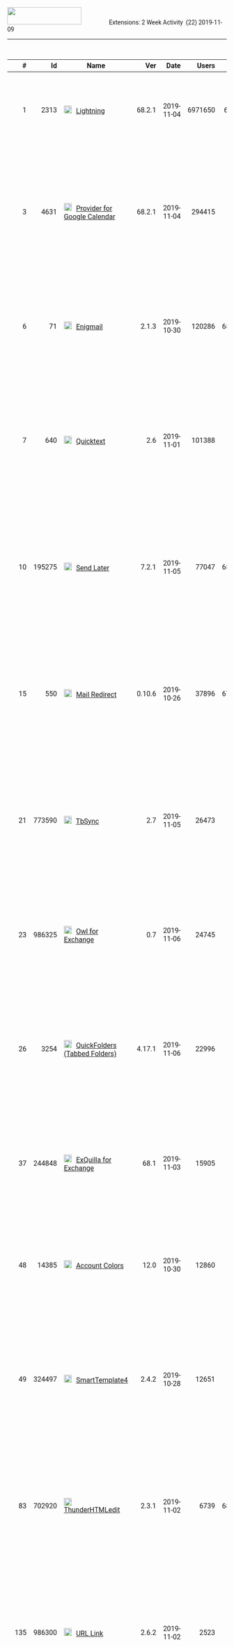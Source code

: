 <style>
@import url('https://fonts.googleapis.com/css?family=Roboto|Roboto+Condensed|Roboto+Mono&display=swap');

body {
	font-family: 'Roboto';
}

</style>

<link rel="stylesheet" href="{{ '/css/site.css' | relative_url }}" />
<link rel="stylesheet" href="./docs/css/main.css" />
<link rel="stylesheet" href="/ThunderKdB/docs/css/xpi-search.css" />

<div class="search-banner">	
	<img class="banner-image" src='/ThunderKdB/docs/images/Thunderbird-Banner.png'
		style="padding-right: 60px; height: 40px; width: 170px" href='/ThunderKdB'/>
	<label class="banner-header">Extensions: 2 Week Activity&nbsp; (22)</label>
	<label class="banner-header-rt">2019-11-09</label>

</div>
<div>
	<hr>
	<br>
</div>

| # | Id | Name | Ver | Date | Users | Min | Max | Compatibility |
|---: |---: |---|---: |---: |---: |---: |---: |---|
|1 | 2313 |  <a href="undefined"><img src='/ThunderKdB/docs/images/home1.png' tooltip='test link' height='18px' width='18px' href='https://addons.thunderbird.net/en-US/thunderbird/addon/message-archive-options/?src=userprofile' style="padding-bottom: -2px; padding-right: 6px;" /></a> [Lightning](/ThunderKdB/xall/xOther/2313-lightning/2313-lightning-details.html) | 68.2.1 | 2019-11-04 | 6971650 | 68.2.1 | 68.* |  ![Thunderbird 68 Compatible](https://img.shields.io/badge/68-%20pV-green.png) ![Thunderbird 68 Compatible](https://img.shields.io/badge/60-%20pV-darkgreen.png) ![Thunderbird 68 Compatible](https://img.shields.io/badge/MX-%20+-purple.png) |
|3 | 4631 |  <a href="undefined"><img src='/ThunderKdB/docs/images/home1.png' tooltip='test link' height='18px' width='18px' href='https://addons.thunderbird.net/en-US/thunderbird/addon/message-archive-options/?src=userprofile' style="padding-bottom: -2px; padding-right: 6px;" /></a> [Provider for Google Calendar](/ThunderKdB/xall/x68/4631-provider-for-google-calendar/4631-provider-for-google-calendar-details.html) | 68.2.1 | 2019-11-04 | 294415 | 68.0 | * |  ![Thunderbird 68 Compatible](https://img.shields.io/badge/68-%20cV-3bc059.png) ![Thunderbird 68 Compatible](https://img.shields.io/badge/60-%20pV-darkgreen.png) ![Thunderbird 68 Compatible](https://img.shields.io/badge/v*-%20!-orange.png) ![Thunderbird 68 Compatible](https://img.shields.io/badge/MX-%20+-purple.png) ![Thunderbird 68 Compatible](https://img.shields.io/badge/Leg-%20rs-purple.png) |
|6 | 71 |  <a href="undefined"><img src='/ThunderKdB/docs/images/home1.png' tooltip='test link' height='18px' width='18px' href='https://addons.thunderbird.net/en-US/thunderbird/addon/message-archive-options/?src=userprofile' style="padding-bottom: -2px; padding-right: 6px;" /></a> [Enigmail](/ThunderKdB/xall/x68/71-enigmail/71-enigmail-details.html) | 2.1.3 | 2019-10-30 | 120286 | 68.0a1 | 68.* |  ![Thunderbird 68 Compatible](https://img.shields.io/badge/68-%20cV-3bc059.png) ![Thunderbird 68 Compatible](https://img.shields.io/badge/60-%20pV-darkgreen.png) ![Thunderbird 68 Compatible](https://img.shields.io/badge/MX-%20+-purple.png) ![Thunderbird 68 Compatible](https://img.shields.io/badge/Leg-%20bs-purple.png) |
|7 | 640 |  <a href="undefined"><img src='/ThunderKdB/docs/images/home1.png' tooltip='test link' height='18px' width='18px' href='https://addons.thunderbird.net/en-US/thunderbird/addon/message-archive-options/?src=userprofile' style="padding-bottom: -2px; padding-right: 6px;" /></a> [Quicktext](/ThunderKdB/xall/x68/640-quicktext/640-quicktext-details.html) | 2.6 | 2019-11-01 | 101388 | 68.0 | 68.* |  ![Thunderbird 68 Compatible](https://img.shields.io/badge/68-%20cV-3bc059.png) ![Thunderbird 68 Compatible](https://img.shields.io/badge/60-%20pV-darkgreen.png) ![Thunderbird 68 Compatible](https://img.shields.io/badge/v*-%20!-orange.png) ![Thunderbird 68 Compatible](https://img.shields.io/badge/MX-%20+-purple.png) ![Thunderbird 68 Compatible](https://img.shields.io/badge/Leg-%20rs-purple.png) |
|10 | 195275 |  <a href="undefined"><img src='/ThunderKdB/docs/images/home1.png' tooltip='test link' height='18px' width='18px' href='https://addons.thunderbird.net/en-US/thunderbird/addon/message-archive-options/?src=userprofile' style="padding-bottom: -2px; padding-right: 6px;" /></a> [Send Later](/ThunderKdB/xall/x68/195275-send-later-3/195275-send-later-3-details.html) | 7.2.1 | 2019-11-05 | 77047 | 68.0a1 | * |  ![Thunderbird 68 Compatible](https://img.shields.io/badge/68-%20cV-3bc059.png) ![Thunderbird 68 Compatible](https://img.shields.io/badge/60-%20pV-darkgreen.png) ![Thunderbird 68 Compatible](https://img.shields.io/badge/v*-%20!-orange.png) ![Thunderbird 68 Compatible](https://img.shields.io/badge/MX-%20+-purple.png) ![Thunderbird 68 Compatible](https://img.shields.io/badge/Leg-%20rs-purple.png) |
|15 | 550 |  <a href="undefined"><img src='/ThunderKdB/docs/images/home1.png' tooltip='test link' height='18px' width='18px' href='https://addons.thunderbird.net/en-US/thunderbird/addon/message-archive-options/?src=userprofile' style="padding-bottom: -2px; padding-right: 6px;" /></a> [Mail Redirect](/ThunderKdB/xall/x68/550-mailredirect/550-mailredirect-details.html) | 0.10.6 | 2019-10-26 | 37896 | 67.0a1 | * |  ![Thunderbird 68 Compatible](https://img.shields.io/badge/68-%20cV-3bc059.png) ![Thunderbird 68 Compatible](https://img.shields.io/badge/60-%20pV-darkgreen.png) ![Thunderbird 68 Compatible](https://img.shields.io/badge/v*-%20!-orange.png) ![Thunderbird 68 Compatible](https://img.shields.io/badge/MX-%20+-purple.png) ![Thunderbird 68 Compatible](https://img.shields.io/badge/Leg-%20rs-purple.png) |
|21 | 773590 |  <a href="undefined"><img src='/ThunderKdB/docs/images/home1.png' tooltip='test link' height='18px' width='18px' href='https://addons.thunderbird.net/en-US/thunderbird/addon/message-archive-options/?src=userprofile' style="padding-bottom: -2px; padding-right: 6px;" /></a> [TbSync](/ThunderKdB/xall/x68/773590-tbsync/773590-tbsync-details.html) | 2.7 | 2019-11-05 | 26473 | 68.0 | 69.* |  ![Thunderbird 68 Compatible](https://img.shields.io/badge/68-%20cV-3bc059.png) ![Thunderbird 68 Compatible](https://img.shields.io/badge/69+-%20cV-blue.png) ![Thunderbird 68 Compatible](https://img.shields.io/badge/60-%20pV-darkgreen.png) ![Thunderbird 68 Compatible](https://img.shields.io/badge/MX-%20+-purple.png) ![Thunderbird 68 Compatible](https://img.shields.io/badge/Leg-%20bs-purple.png) |
|23 | 986325 |  <a href="undefined"><img src='/ThunderKdB/docs/images/home1.png' tooltip='test link' height='18px' width='18px' href='https://addons.thunderbird.net/en-US/thunderbird/addon/message-archive-options/?src=userprofile' style="padding-bottom: -2px; padding-right: 6px;" /></a> [Owl for Exchange](/ThunderKdB/xall/x68/986325-owl-for-exchange/986325-owl-for-exchange-details.html) | 0.7 | 2019-11-06 | 24745 | 60.5 | 68.* |  ![Thunderbird 68 Compatible](https://img.shields.io/badge/68-%20cV-3bc059.png) ![Thunderbird 68 Compatible](https://img.shields.io/badge/60-%20pV-darkgreen.png) ![Thunderbird 68 Compatible](https://img.shields.io/badge/v*-%20!-orange.png) ![Thunderbird 68 Compatible](https://img.shields.io/badge/MX-%20+-purple.png) |
|26 | 3254 |  <a href="undefined"><img src='/ThunderKdB/docs/images/home1.png' tooltip='test link' height='18px' width='18px' href='https://addons.thunderbird.net/en-US/thunderbird/addon/message-archive-options/?src=userprofile' style="padding-bottom: -2px; padding-right: 6px;" /></a> [QuickFolders (Tabbed Folders)](/ThunderKdB/xall/x68/3254-quickfolders-tabbed-folders/3254-quickfolders-tabbed-folders-details.html) | 4.17.1 | 2019-11-06 | 22996 | 60.0 | * |  ![Thunderbird 68 Compatible](https://img.shields.io/badge/68-%20cV-3bc059.png) ![Thunderbird 68 Compatible](https://img.shields.io/badge/60-%20cV-darkgreen.png) ![Thunderbird 68 Compatible](https://img.shields.io/badge/v*-%20!-orange.png) ![Thunderbird 68 Compatible](https://img.shields.io/badge/MX-%20+-purple.png) ![Thunderbird 68 Compatible](https://img.shields.io/badge/Leg-%20rs-purple.png) |
|37 | 244848 |  <a href="undefined"><img src='/ThunderKdB/docs/images/home1.png' tooltip='test link' height='18px' width='18px' href='https://addons.thunderbird.net/en-US/thunderbird/addon/message-archive-options/?src=userprofile' style="padding-bottom: -2px; padding-right: 6px;" /></a> [ExQuilla for Exchange](/ThunderKdB/xall/x68/244848-exquilla-exchange-web-services/244848-exquilla-exchange-web-services-details.html) | 68.1 | 2019-11-03 | 15905 | 60.5 | 68.* |  ![Thunderbird 68 Compatible](https://img.shields.io/badge/68-%20cV-3bc059.png) ![Thunderbird 68 Compatible](https://img.shields.io/badge/60-%20pV-darkgreen.png) ![Thunderbird 68 Compatible](https://img.shields.io/badge/MX-%20+-purple.png) ![Thunderbird 68 Compatible](https://img.shields.io/badge/Leg-%20rs-purple.png) |
|48 | 14385 |  <a href="undefined"><img src='/ThunderKdB/docs/images/home1.png' tooltip='test link' height='18px' width='18px' href='https://addons.thunderbird.net/en-US/thunderbird/addon/message-archive-options/?src=userprofile' style="padding-bottom: -2px; padding-right: 6px;" /></a> [Account Colors](/ThunderKdB/xall/x68/14385-account-colors/14385-account-colors-details.html) | 12.0 | 2019-10-30 | 12860 | 68.0 | * |  ![Thunderbird 68 Compatible](https://img.shields.io/badge/68-%20cV-3bc059.png) ![Thunderbird 68 Compatible](https://img.shields.io/badge/60-%20pV-darkgreen.png) ![Thunderbird 68 Compatible](https://img.shields.io/badge/v*-%20!-orange.png) ![Thunderbird 68 Compatible](https://img.shields.io/badge/MX-%20+-purple.png) |
|49 | 324497 |  <a href="undefined"><img src='/ThunderKdB/docs/images/home1.png' tooltip='test link' height='18px' width='18px' href='https://addons.thunderbird.net/en-US/thunderbird/addon/message-archive-options/?src=userprofile' style="padding-bottom: -2px; padding-right: 6px;" /></a> [SmartTemplate4](/ThunderKdB/xall/x68/324497-smarttemplate4/324497-smarttemplate4-details.html) | 2.4.2 | 2019-10-28 | 12651 | 60.0 | 69.0 |  ![Thunderbird 68 Compatible](https://img.shields.io/badge/68-%20cV-3bc059.png) ![Thunderbird 68 Compatible](https://img.shields.io/badge/69+-%20cV-blue.png) ![Thunderbird 68 Compatible](https://img.shields.io/badge/60-%20cV-darkgreen.png) ![Thunderbird 68 Compatible](https://img.shields.io/badge/MX-%20+-purple.png) ![Thunderbird 68 Compatible](https://img.shields.io/badge/Leg-%20rs-purple.png) |
|83 | 702920 |  <a href="undefined"><img src='/ThunderKdB/docs/images/home1.png' tooltip='test link' height='18px' width='18px' href='https://addons.thunderbird.net/en-US/thunderbird/addon/message-archive-options/?src=userprofile' style="padding-bottom: -2px; padding-right: 6px;" /></a> [ThunderHTMLedit](/ThunderKdB/xall/x68/702920-thunderhtmledit/702920-thunderhtmledit-details.html) | 2.3.1 | 2019-11-02 | 6739 | 68.0a1 | * |  ![Thunderbird 68 Compatible](https://img.shields.io/badge/68-%20cV-3bc059.png) ![Thunderbird 68 Compatible](https://img.shields.io/badge/60-%20pV-darkgreen.png) ![Thunderbird 68 Compatible](https://img.shields.io/badge/v*-%20!-orange.png) ![Thunderbird 68 Compatible](https://img.shields.io/badge/MX-%20+-purple.png) ![Thunderbird 68 Compatible](https://img.shields.io/badge/Leg-%20rs-purple.png) |
|135 | 986300 |  <a href="undefined"><img src='/ThunderKdB/docs/images/home1.png' tooltip='test link' height='18px' width='18px' href='https://addons.thunderbird.net/en-US/thunderbird/addon/message-archive-options/?src=userprofile' style="padding-bottom: -2px; padding-right: 6px;" /></a> [URL Link](/ThunderKdB/xall/x68/986300-url-link/986300-url-link-details.html) | 2.6.2 | 2019-11-02 | 2523 | 68.0 | * |  ![Thunderbird 68 Compatible](https://img.shields.io/badge/68-%20cV-3bc059.png) ![Thunderbird 68 Compatible](https://img.shields.io/badge/60-%20pV-darkgreen.png) ![Thunderbird 68 Compatible](https://img.shields.io/badge/v*-%20!-orange.png) ![Thunderbird 68 Compatible](https://img.shields.io/badge/MX-%20+-purple.png) ![Thunderbird 68 Compatible](https://img.shields.io/badge/Leg-%20rs-purple.png) |
|151 | 405960 |  <a href="undefined"><img src='/ThunderKdB/docs/images/home1.png' tooltip='test link' height='18px' width='18px' href='https://addons.thunderbird.net/en-US/thunderbird/addon/message-archive-options/?src=userprofile' style="padding-bottom: -2px; padding-right: 6px;" /></a> [MRC Compose](/ThunderKdB/xall/x68/405960-mrc-compose/405960-mrc-compose-details.html) | 2.0.1 | 2019-11-06 | 2064 | 68.0 | * |  ![Thunderbird 68 Compatible](https://img.shields.io/badge/68-%20cV-3bc059.png) ![Thunderbird 68 Compatible](https://img.shields.io/badge/60-%20pV-darkgreen.png) ![Thunderbird 68 Compatible](https://img.shields.io/badge/v*-%20!-orange.png) ![Thunderbird 68 Compatible](https://img.shields.io/badge/MX-%20+-purple.png) |
|158 | 451482 |  <a href="undefined"><img src='/ThunderKdB/docs/images/home1.png' tooltip='test link' height='18px' width='18px' href='https://addons.thunderbird.net/en-US/thunderbird/addon/message-archive-options/?src=userprofile' style="padding-bottom: -2px; padding-right: 6px;" /></a> [Paranoia](/ThunderKdB/xall/x68/451482-paranoia/451482-paranoia-details.html) | 0.3.1 | 2019-11-02 | 1812 | 68.0 | * |  ![Thunderbird 68 Compatible](https://img.shields.io/badge/68-%20cV-3bc059.png) ![Thunderbird 68 Compatible](https://img.shields.io/badge/60-%20pV-darkgreen.png) ![Thunderbird 68 Compatible](https://img.shields.io/badge/v*-%20!-orange.png) ![Thunderbird 68 Compatible](https://img.shields.io/badge/MX-%20+-purple.png) |
|163 | 986467 |  <a href="undefined"><img src='/ThunderKdB/docs/images/home1.png' tooltip='test link' height='18px' width='18px' href='https://addons.thunderbird.net/en-US/thunderbird/addon/message-archive-options/?src=userprofile' style="padding-bottom: -2px; padding-right: 6px;" /></a> [AttachmentExtractor Continued](/ThunderKdB/xall/x68/986467-attachmentextractor-continued/986467-attachmentextractor-continued-details.html) | 2.0.4 | 2019-11-02 | 1736 | 68.0 | 68.* |  ![Thunderbird 68 Compatible](https://img.shields.io/badge/68-%20cV-3bc059.png) ![Thunderbird 68 Compatible](https://img.shields.io/badge/60-%20pV-darkgreen.png) ![Thunderbird 68 Compatible](https://img.shields.io/badge/MX-%20+-purple.png) |
|413 | 354876 |  <a href="undefined"><img src='/ThunderKdB/docs/images/home1.png' tooltip='test link' height='18px' width='18px' href='https://addons.thunderbird.net/en-US/thunderbird/addon/message-archive-options/?src=userprofile' style="padding-bottom: -2px; padding-right: 6px;" /></a> [Mark GMail Read](/ThunderKdB/xall/x68/354876-mark-gmail-read/354876-mark-gmail-read-details.html) | 2.0 | 2019-11-05 | 133 | 68.0 | * |  ![Thunderbird 68 Compatible](https://img.shields.io/badge/68-%20cV-3bc059.png) ![Thunderbird 68 Compatible](https://img.shields.io/badge/60-%20pV-darkgreen.png) ![Thunderbird 68 Compatible](https://img.shields.io/badge/v*-%20!-orange.png) ![Thunderbird 68 Compatible](https://img.shields.io/badge/MX-%20+-purple.png) |
|441 | 615980 |  <a href="undefined"><img src='/ThunderKdB/docs/images/home1.png' tooltip='test link' height='18px' width='18px' href='https://addons.thunderbird.net/en-US/thunderbird/addon/message-archive-options/?src=userprofile' style="padding-bottom: -2px; padding-right: 6px;" /></a> [Toggle Quotes](/ThunderKdB/xall/x68/615980-toggle-quotes/615980-toggle-quotes-details.html) | 2.0 | 2019-11-01 | 108 | 68.0 | * |  ![Thunderbird 68 Compatible](https://img.shields.io/badge/68-%20cV-3bc059.png) ![Thunderbird 68 Compatible](https://img.shields.io/badge/60-%20pV-darkgreen.png) ![Thunderbird 68 Compatible](https://img.shields.io/badge/v*-%20!-orange.png) ![Thunderbird 68 Compatible](https://img.shields.io/badge/MX-%20+-purple.png) |
|863 | 986279 |  <a href="undefined"><img src='/ThunderKdB/docs/images/home1.png' tooltip='test link' height='18px' width='18px' href='https://addons.thunderbird.net/en-US/thunderbird/addon/message-archive-options/?src=userprofile' style="padding-bottom: -2px; padding-right: 6px;" /></a> [Confirm-Address2](/ThunderKdB/xall/x68/986279-confirm-address2/986279-confirm-address2-details.html) | 1.3.11 | 2019-11-06 | 3 | 68.0 | * |  ![Thunderbird 68 Compatible](https://img.shields.io/badge/68-%20cV-3bc059.png) ![Thunderbird 68 Compatible](https://img.shields.io/badge/60-%20pV-darkgreen.png) ![Thunderbird 68 Compatible](https://img.shields.io/badge/v*-%20!-orange.png) ![Thunderbird 68 Compatible](https://img.shields.io/badge/MX-%20+-purple.png) |
|991 | 987716 |  <a href="undefined"><img src='/ThunderKdB/docs/images/home1.png' tooltip='test link' height='18px' width='18px' href='https://addons.thunderbird.net/en-US/thunderbird/addon/message-archive-options/?src=userprofile' style="padding-bottom: -2px; padding-right: 6px;" /></a> [Minimize on Close](/ThunderKdB/xall/x68/987716-minimize-on-close/987716-minimize-on-close-details.html) | 1.0.0.0 | 2019-10-27 | 1 | 68.0 | * |  ![Thunderbird 68 Compatible](https://img.shields.io/badge/68-%20cV-3bc059.png) ![Thunderbird 68 Compatible](https://img.shields.io/badge/v*-%20!-orange.png) ![Thunderbird 68 Compatible](https://img.shields.io/badge/MX-%20+-purple.png) |
|1240 | 987664 |  <a href="undefined"><img src='/ThunderKdB/docs/images/home1.png' tooltip='test link' height='18px' width='18px' href='https://addons.thunderbird.net/en-US/thunderbird/addon/message-archive-options/?src=userprofile' style="padding-bottom: -2px; padding-right: 6px;" /></a> [Copy Patch](/ThunderKdB/xall/x68/987664-copy-patch/987664-copy-patch-details.html) | 1.3 | 2019-11-05 | 0 | 68.0 | * |  ![Thunderbird 68 Compatible](https://img.shields.io/badge/68-%20cV-3bc059.png) ![Thunderbird 68 Compatible](https://img.shields.io/badge/v*-%20!-orange.png) ![Thunderbird 68 Compatible](https://img.shields.io/badge/MX-%20+-purple.png) |



<img src='/ThunderKdB/docs/images/home1.png' tooltip='test link' height='18px' width='18px' href='https://addons.thunderbird.net/en-US/thunderbird/addon/message-archive-options/?src=userprofile'/>